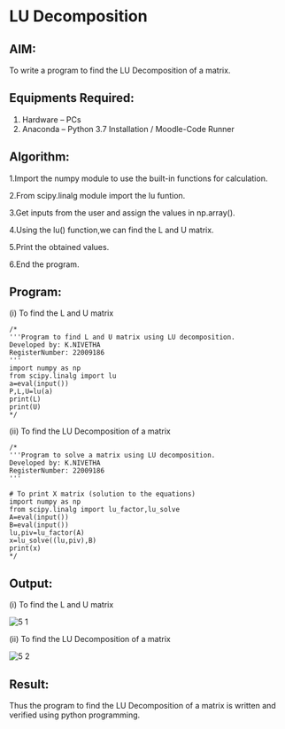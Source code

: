 # LU Decomposition 

## AIM:
To write a program to find the LU Decomposition of a matrix.

## Equipments Required:
1. Hardware – PCs
2. Anaconda – Python 3.7 Installation / Moodle-Code Runner

## Algorithm:

1.Import the numpy module to use the built-in functions for calculation.

2.From scipy.linalg module import the lu funtion.

3.Get inputs from the user and assign the values in np.array().

4.Using the lu() function,we can find the L and U matrix.

5.Print the obtained values.

6.End the program.

## Program:
(i) To find the L and U matrix
```
/*
'''Program to find L and U matrix using LU decomposition.
Developed by: K.NIVETHA
RegisterNumber: 22009186
'''
import numpy as np 
from scipy.linalg import lu
a=eval(input())
P,L,U=lu(a)
print(L)
print(U)
*/ 
```
(ii) To find the LU Decomposition of a matrix
```
/*
'''Program to solve a matrix using LU decomposition.
Developed by: K.NIVETHA
RegisterNumber: 22009186
'''

# To print X matrix (solution to the equations)
import numpy as np
from scipy.linalg import lu_factor,lu_solve
A=eval(input())
B=eval(input())
lu,piv=lu_factor(A)
x=lu_solve((lu,piv),B)
print(x)
*/
```

## Output:
(i) To find the L and U matrix


![5 1](https://user-images.githubusercontent.com/119559844/215286554-515fdc18-9827-493e-828b-34b6e51f9196.png)

(ii) To find the LU Decomposition of a matrix


![5 2](https://user-images.githubusercontent.com/119559844/215286495-cf4b1d99-819f-476f-ab75-edf2ee45e105.png)


## Result:
Thus the program to find the LU Decomposition of a matrix is written and verified using python programming.

